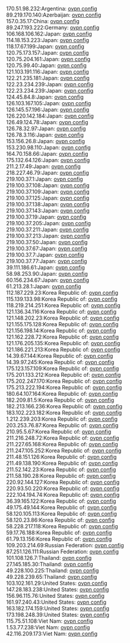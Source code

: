 170.51.98.232:Argentina: [ovpn config](vpn/170_51_98_232.ovpn)  
89.219.170.140:Azerbaijan: [ovpn config](vpn/89_219_170_140.ovpn)  
157.0.35.17:China: [ovpn config](vpn/157_0_35_17.ovpn)  
89.247.193.222:Germany: [ovpn config](vpn/89_247_193_222.ovpn)  
106.168.106.162:Japan: [ovpn config](vpn/106_168_106_162.ovpn)  
114.18.153.223:Japan: [ovpn config](vpn/114_18_153_223.ovpn)  
118.17.67.199:Japan: [ovpn config](vpn/118_17_67_199.ovpn)  
120.75.173.157:Japan: [ovpn config](vpn/120_75_173_157.ovpn)  
120.75.204.161:Japan: [ovpn config](vpn/120_75_204_161.ovpn)  
120.75.99.40:Japan: [ovpn config](vpn/120_75_99_40.ovpn)  
121.103.191.116:Japan: [ovpn config](vpn/121_103_191_116.ovpn)  
122.21.235.181:Japan: [ovpn config](vpn/122_21_235_181.ovpn)  
122.23.234.239:Japan: [ovpn config](vpn/122_23_234_239.ovpn)  
122.23.234.239:Japan: [ovpn config](vpn/122_23_234_239.ovpn)  
124.45.84.8:Japan: [ovpn config](vpn/124_45_84_8.ovpn)  
126.103.167.105:Japan: [ovpn config](vpn/126_103_167_105.ovpn)  
126.145.57.196:Japan: [ovpn config](vpn/126_145_57_196.ovpn)  
126.220.142.184:Japan: [ovpn config](vpn/126_220_142_184.ovpn)  
126.49.124.78:Japan: [ovpn config](vpn/126_49_124_78.ovpn)  
126.78.32.97:Japan: [ovpn config](vpn/126_78_32_97.ovpn)  
126.78.3.116:Japan: [ovpn config](vpn/126_78_3_116.ovpn)  
153.156.26.8:Japan: [ovpn config](vpn/153_156_26_8.ovpn)  
153.230.98.110:Japan: [ovpn config](vpn/153_230_98_110.ovpn)  
164.70.158.66:Japan: [ovpn config](vpn/164_70_158_66.ovpn)  
175.132.64.126:Japan: [ovpn config](vpn/175_132_64_126.ovpn)  
211.2.17.49:Japan: [ovpn config](vpn/211_2_17_49.ovpn)  
218.227.46.79:Japan: [ovpn config](vpn/218_227_46_79.ovpn)  
219.100.37.1:Japan: [ovpn config](vpn/219_100_37_1.ovpn)  
219.100.37.108:Japan: [ovpn config](vpn/219_100_37_108.ovpn)  
219.100.37.109:Japan: [ovpn config](vpn/219_100_37_109.ovpn)  
219.100.37.125:Japan: [ovpn config](vpn/219_100_37_125.ovpn)  
219.100.37.138:Japan: [ovpn config](vpn/219_100_37_138.ovpn)  
219.100.37.143:Japan: [ovpn config](vpn/219_100_37_143.ovpn)  
219.100.37.19:Japan: [ovpn config](vpn/219_100_37_19.ovpn)  
219.100.37.205:Japan: [ovpn config](vpn/219_100_37_205.ovpn)  
219.100.37.211:Japan: [ovpn config](vpn/219_100_37_211.ovpn)  
219.100.37.213:Japan: [ovpn config](vpn/219_100_37_213.ovpn)  
219.100.37.50:Japan: [ovpn config](vpn/219_100_37_50.ovpn)  
219.100.37.67:Japan: [ovpn config](vpn/219_100_37_67.ovpn)  
219.100.37.7:Japan: [ovpn config](vpn/219_100_37_7.ovpn)  
219.100.37.77:Japan: [ovpn config](vpn/219_100_37_77.ovpn)  
39.111.186.61:Japan: [ovpn config](vpn/39_111_186_61.ovpn)  
58.98.253.90:Japan: [ovpn config](vpn/58_98_253_90.ovpn)  
60.156.234.67:Japan: [ovpn config](vpn/60_156_234_67.ovpn)  
61.213.28.1:Japan: [ovpn config](vpn/61_213_28_1.ovpn)  
112.187.229.23:Korea Republic of: [ovpn config](vpn/112_187_229_23.ovpn)  
115.139.133.98:Korea Republic of: [ovpn config](vpn/115_139_133_98.ovpn)  
118.219.214.251:Korea Republic of: [ovpn config](vpn/118_219_214_251.ovpn)  
121.136.34.116:Korea Republic of: [ovpn config](vpn/121_136_34_116.ovpn)  
121.148.202.23:Korea Republic of: [ovpn config](vpn/121_148_202_23.ovpn)  
121.155.175.128:Korea Republic of: [ovpn config](vpn/121_155_175_128.ovpn)  
121.156.198.14:Korea Republic of: [ovpn config](vpn/121_156_198_14.ovpn)  
121.162.228.72:Korea Republic of: [ovpn config](vpn/121_162_228_72.ovpn)  
121.176.205.135:Korea Republic of: [ovpn config](vpn/121_176_205_135.ovpn)  
121.186.221.213:Korea Republic of: [ovpn config](vpn/121_186_221_213.ovpn)  
14.39.67.144:Korea Republic of: [ovpn config](vpn/14_39_67_144.ovpn)  
14.39.97.245:Korea Republic of: [ovpn config](vpn/14_39_97_245.ovpn)  
175.123.157.109:Korea Republic of: [ovpn config](vpn/175_123_157_109.ovpn)  
175.201.133.212:Korea Republic of: [ovpn config](vpn/175_201_133_212.ovpn)  
175.202.247.170:Korea Republic of: [ovpn config](vpn/175_202_247_170.ovpn)  
175.213.222.194:Korea Republic of: [ovpn config](vpn/175_213_222_194.ovpn)  
180.64.107.164:Korea Republic of: [ovpn config](vpn/180_64_107_164.ovpn)  
182.209.81.5:Korea Republic of: [ovpn config](vpn/182_209_81_5.ovpn)  
182.213.166.236:Korea Republic of: [ovpn config](vpn/182_213_166_236.ovpn)  
183.102.223.182:Korea Republic of: [ovpn config](vpn/183_102_223_182.ovpn)  
1.212.239.203:Korea Republic of: [ovpn config](vpn/1_212_239_203.ovpn)  
203.253.76.87:Korea Republic of: [ovpn config](vpn/203_253_76_87.ovpn)  
210.95.5.67:Korea Republic of: [ovpn config](vpn/210_95_5_67.ovpn)  
211.216.248.72:Korea Republic of: [ovpn config](vpn/211_216_248_72.ovpn)  
211.227.65.168:Korea Republic of: [ovpn config](vpn/211_227_65_168.ovpn)  
211.247.105.252:Korea Republic of: [ovpn config](vpn/211_247_105_252.ovpn)  
211.48.151.126:Korea Republic of: [ovpn config](vpn/211_48_151_126.ovpn)  
211.49.138.190:Korea Republic of: [ovpn config](vpn/211_49_138_190.ovpn)  
211.52.142.23:Korea Republic of: [ovpn config](vpn/211_52_142_23.ovpn)  
211.58.190.28:Korea Republic of: [ovpn config](vpn/211_58_190_28.ovpn)  
220.92.144.127:Korea Republic of: [ovpn config](vpn/220_92_144_127.ovpn)  
220.93.50.220:Korea Republic of: [ovpn config](vpn/220_93_50_220.ovpn)  
222.104.194.74:Korea Republic of: [ovpn config](vpn/222_104_194_74.ovpn)  
36.39.165.122:Korea Republic of: [ovpn config](vpn/36_39_165_122.ovpn)  
49.175.49.144:Korea Republic of: [ovpn config](vpn/49_175_49_144.ovpn)  
58.120.105.113:Korea Republic of: [ovpn config](vpn/58_120_105_113.ovpn)  
58.120.23.86:Korea Republic of: [ovpn config](vpn/58_120_23_86.ovpn)  
58.228.217.118:Korea Republic of: [ovpn config](vpn/58_228_217_118.ovpn)  
59.17.76.188:Korea Republic of: [ovpn config](vpn/59_17_76_188.ovpn)  
61.79.13.156:Korea Republic of: [ovpn config](vpn/61_79_13_156.ovpn)  
109.203.214.69:Russian Federation: [ovpn config](vpn/109_203_214_69.ovpn)  
87.251.126.111:Russian Federation: [ovpn config](vpn/87_251_126_111.ovpn)  
101.108.126.7:Thailand: [ovpn config](vpn/101_108_126_7.ovpn)  
27.145.185.30:Thailand: [ovpn config](vpn/27_145_185_30.ovpn)  
49.228.100.225:Thailand: [ovpn config](vpn/49_228_100_225.ovpn)  
49.228.239.65:Thailand: [ovpn config](vpn/49_228_239_65.ovpn)  
103.102.161.29:United States: [ovpn config](vpn/103_102_161_29.ovpn)  
147.28.183.238:United States: [ovpn config](vpn/147_28_183_238.ovpn)  
156.96.115.76:United States: [ovpn config](vpn/156_96_115_76.ovpn)  
161.97.240.43:United States: [ovpn config](vpn/161_97_240_43.ovpn)  
163.182.174.159:United States: [ovpn config](vpn/163_182_174_159.ovpn)  
173.198.248.39:United States: [ovpn config](vpn/173_198_248_39.ovpn)  
115.75.51.108:Viet Nam: [ovpn config](vpn/115_75_51_108.ovpn)  
1.53.77.238:Viet Nam: [ovpn config](vpn/1_53_77_238.ovpn)  
42.116.209.173:Viet Nam: [ovpn config](vpn/42_116_209_173.ovpn)  
